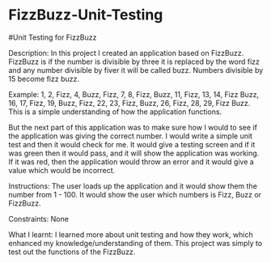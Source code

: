 # FizzBuzz-Unit-Testing
#Unit Testing for FizzBuzz

Description: In this project I created an application based on FizzBuzz. FizzBuzz is if the number is divisible by three it is replaced by the word fizz and any number divisible by fiver it will be called buzz. Numbers divisible by 15 become fizz buzz.

Example: 1, 2, Fizz, 4, Buzz, Fizz, 7, 8, Fizz, Buzz, 11, Fizz, 13, 14, Fizz Buzz, 16, 17, Fizz, 19, Buzz, Fizz, 22, 23, Fizz, Buzz, 26, Fizz, 28, 29, Fizz Buzz. This is a simple understanding of how the application functions. 

But the next part of this application was to make sure how I would to see if the application was giving the correct number. I would write a simple unit test and then it would check for me. It would give a testing screen and if it was green then it would pass, and it will show the application was working. If it was red, then the application would throw an error and it would give a value which would be incorrect.

Instructions: The user loads up the application and it would show them the number from 1 - 100. It would show the user which numbers is Fizz, Buzz or FizzBuzz. 

Constraints: None

What I learnt: I learned more about unit testing and how they work, which enhanced my knowledge/understanding of them. This project was simply to test out the functions of the FizzBuzz.
